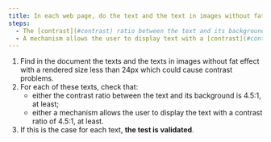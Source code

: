 ```yaml
---
title: In each web page, do the text and the text in images without fat effect with a rendered size of less than 24px meet one of these conditions (except in special cases)?
steps:
  - The [contrast](#contrast) ratio between the text and its background is 4.5:1, at least.
  - A mechanism allows the user to display text with a [contrast](#contrast) ratio of at least 4.5:1.
---
```


1. Find in the document the texts and the texts in images without fat effect with a rendered size less than 24px which could cause contrast problems.
2. For each of these texts, check that:
   - either the contrast ratio between the text and its background is 4.5:1, at least;
   - either a mechanism allows the user to display the text with a contrast ratio of 4.5:1, at least.
3. If this is the case for each text, **the test is validated**.
